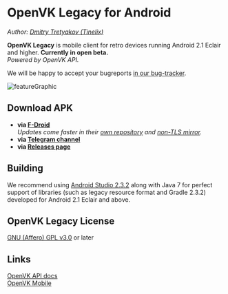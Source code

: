 # OpenVK Legacy for Android
_Author: [Dmitry Tretyakov (Tinelix)](https://github.com/tretdm)_

**OpenVK Legacy** is mobile client for retro devices running Android 2.1 Eclair and higher. **Currently in open beta.**\
_Powered by OpenVK API._

We will be happy to accept your bugreports [in our bug-tracker](https://github.com/openvk/mobile-android-legacy/projects/1).

![featureGraphic](https://github.com/openvk/mobile-android-legacy/blob/main/fastlane/metadata/android/en-US/images/featureGraphic.png)

## Download APK
* **via [F-Droid](https://f-droid.org/packages/uk.openvk.android.legacy/)**\
_Updates come faster in their [own repository](https://repo.openvk.uk/repo/) and [non-TLS mirror](http://repo.openvk.co/repo/)._
* **via [Telegram channel](https://t.me/+nPLHBZqAsFlhYmIy)**
* **via [Releases page](https://github.com/openvk/mobile-android-legacy/releases/latest)**

## Building
We recommend using [Android Studio 2.3.2](https://developer.android.com/studio/archive) along with Java 7 for perfect support of libraries (such as legacy resource format and Gradle 2.3.2) developed for Android 2.1 Eclair and above.

## OpenVK Legacy License
[GNU (Affero) GPL v3.0](https://github.com/openvk/mobile-android-legacy/blob/main/COPYING) or later

## Links
[OpenVK API docs](https://docs.openvk.su/)\
[OpenVK Mobile](https://openvk.uk/app)
